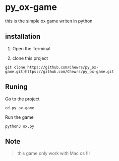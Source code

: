 # py_ox-game
this is the simple ox game writen in python
## installation
1. Open the Terminal 

2. clone this project

```
git clone https://github.com/Chewrs/py_ox-game.git)https://github.com/Chewrs/py_ox-game.git
 ```

## Runing
Go to the project

```
cd py_ox-game
```

Run the game

```
python3 ox.py
```

## Note
> this game only work with Mac os !!!
